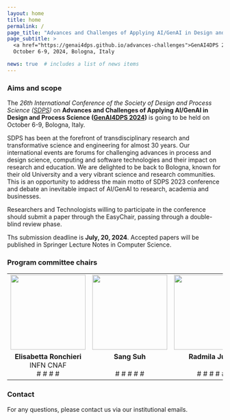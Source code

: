 ```yaml
---
layout: home
title: home
permalink: /
page_title: "Advances and Challenges of Applying AI/GenAI in Design and Process Science"
page_subtitle: >
  <a href="https://genai4dps.github.io/advances-challenges">GenAI4DPS 2024</a>,
  October 6-9, 2024, Bologna, Italy

news: true  # includes a list of news items
---
```


### Aims and scope

The _26th International Conference of the Society of Design and Process Science ([SDPS](https://www.sdpsnet.org/sdps/))_ on **Advances and Challenges of Applying AI/GenAI in Design and Process Science ([GenAI4DPS 2024](https://genai4dps.github.io/advances-challenges))** is going to be held on October 6-9, Bologna, Italy. 

SDPS has been at the forefront of transdisciplinary research and transformative science and engineering for almost 30 years.  Our international events are forums for challenging  advances in process and design science, computing and software technologies and their impact on research and education. We are delighted to be back to Bologna, known for their old University and a very vibrant science and research communities.  This is an opportunity to address the main motto of SDPS 2023 conference and debate an inevitable impact of AI/GenAI to research, academia and businesses.

Researchers and Technologists willing to participate in the conference should submit a paper through the EasyChair, passing through a double-blind review phase.

Ths submission deadline is **July, 20, 2024**. Accepted papers will be published in Springer Lecture Notes in Computer Science.

### Program committee chairs

<!-- For academic icons: https://jpswalsh.github.io/academicons/ -->

<table style="max-width:100%; !important;">
  <tr>
    <td style="text-align:center"><img src="{{ site.baseurl }}/assets/img/people/ronchieri.jpg" height="175"></td>
    <td style="text-align:center"><img src="{{ site.baseurl }}/assets/img/people/sang.jpg" height="175"></td>
    <td style="text-align:center"><img src="{{ site.baseurl }}/assets/img/people/juric.jpg" height="175"></td>
    <td style="text-align:center"><img src="{{ site.baseurl }}/assets/img/people/patrick.jpg" height="175"></td>
    <td style="text-align:center"><img src="{{ site.baseurl }}/assets/img/people/carbone.jpg" height="175"></td>
    <td style="text-align:center"><img src="{{ site.baseurl }}/assets/img/people/ali.jpg" height="175"></td>
  </tr>
  <tr>
    <td style="text-align:center">
      <b>Elisabetta Ronchieri</b> <br> INFN CNAF <br>
      <a href="mailto:elisabetta.ronchieri@cnaf.infn.it" title="email"><i class="fas fa-envelope"></i></a>
      <a href="https://orcid.org/0000-0001-7225-3355" title="orcid"><i class="fab fa-orcid"></i></a>
#      <a href="https://www.semanticscholar.org/author/A.-Bombini/84260082" title="semanticscholar"><i class="ai ai-semantic-scholar"></i></a>
#     <a href="https://dl.acm.org/profile/99660371894" title="acm"><i class="ai ai-acm ai"></i></a>
#      <a href="https://github.com/androbomb" title="GitHub"><i class="fab fa-github"></i></a>
      <a href="https://www.linkedin.com/in/elisabetta-ronchieri-b736b32" title="LinkedIn"><i class="fab fa-linkedin"></i></a>
#      <a href="https://twitter.com/__AndroBomb__" title="Twitter"><i class="fab fa-twitter"></i></a>
    </td>
    <td style="text-align:center">
      <b>Sang Suh</b> <br>  <br>
      <a href="mailto:Sang.Suh@tamuc.edu" title="email"><i class="fas fa-envelope"></i></a>
#      <a href="https://orcid.org/0000-0002-6704-6914" title="orcid"><i class="fab fa-orcid"></i></a>
#      <a href="https://www.semanticscholar.org/author/M.-Barbetti/2154060732" title="semanticscholar"><i class="ai ai-semantic-scholar"></i></a>
#      <a href="https://inspirehep.net/authors/1908127?ui-citation-summary=true" title="inspirehep"><i class="ai ai-inspire ai"></i></a>
#     <a href="https://github.com/mbarbetti" title="GitHub"><i class="fab fa-github"></i></a>
      <a href="https://www.linkedin.com/in/sang-suh" title="LinkedIn"><i class="fab fa-linkedin"></i></a>
#     <a href="https://twitter.com/mbarbetz" title="Twitter"><i class="fab fa-twitter"></i></a>
    </td>
    <td style="text-align:center">
      <b>Radmila Juric</b> <br>  <br>
      <a href="mailto:radjur3@gmail.com" title="email"><i class="fas fa-envelope"></i></a>
      <a href="https://orcid.org/0000-0002-6704-6914" title="orcid"><i class="fab fa-orcid"></i></a>
#      <a href="https://www.semanticscholar.org/author/M.-Barbetti/2154060732" title="semanticscholar"><i class="ai ai-semantic-scholar"></i></a>
#      <a href="https://inspirehep.net/authors/1908127?ui-citation-summary=true" title="inspirehep"><i class="ai ai-inspire ai"></i></a>
#     <a href="https://github.com/mbarbetti" title="GitHub"><i class="fab fa-github"></i></a>
#      <a href="https://www.linkedin.com/in/matteo-barbetti" title="LinkedIn"><i class="fab fa-linkedin"></i></a>
#     <a href="https://twitter.com/mbarbetz" title="Twitter"><i class="fab fa-twitter"></i></a>
    </td>
    <td style="text-align:center">
      <b>Patrick Then</b> <br> S Win Burne <br>
      <a href="mailto:radjur3@gmail.com" title="email"><i class="fas fa-envelope"></i></a>
      <a href="https://orcid.org/0000-0002-6704-6914" title="orcid"><i class="fab fa-orcid"></i></a>
#      <a href="https://www.semanticscholar.org/author/M.-Barbetti/2154060732" title="semanticscholar"><i class="ai ai-semantic-scholar"></i></a>
#      <a href="https://inspirehep.net/authors/1908127?ui-citation-summary=true" title="inspirehep"><i class="ai ai-inspire ai"></i></a>
#     <a href="https://github.com/mbarbetti" title="GitHub"><i class="fab fa-github"></i></a>
#      <a href="https://www.linkedin.com/in/matteo-barbetti" title="LinkedIn"><i class="fab fa-linkedin"></i></a>
#     <a href="https://twitter.com/mbarbetz" title="Twitter"><i class="fab fa-twitter"></i></a>
    </td>
    <td style="text-align:center">
      <b>John Carbone</b> <br>  Force Point <br>
      <a href="mailto:John.Carbone@forcepointgov.com" title="email"><i class="fas fa-envelope"></i></a>
      <a href="https://orcid.org/0000-0002-6237-0432" title="orcid"><i class="fab fa-orcid"></i></a>
#      <a href="https://www.semanticscholar.org/author/L.-Castelli/119595571" title="semanticscholar"><i class="ai ai-semantic-scholar"></i></a>
    </td>
    <td style="text-align:center">
      <b>Ali Hikmet Dogru</b> <br> UTSA <br>
      <a href="mailto:AliHikmet.Dogru@utsa.ed" title="email"><i class="fas fa-envelope"></i></a>
      <a href="https://orcid.org/0000-0002-1057-2307" title="orcid"><i class="fab fa-orcid"></i></a>
#      <a href="https://www.semanticscholar.org/author/S.-Dal-Pra/13534449" title="semanticscholar"><i class="ai ai-semantic-scholar"></i></a>
#      <a href="https://inspirehep.net/authors/1423914?ui-citation-summary=true" title="inspirehep"><i class="ai ai-inspire ai"></i></a>
#      <a href="https://www.linkedin.com/in/stefano-dal-pra-9601455/" title="LinkedIn"><i class="fab fa-linkedin"></i></a>
    </td>
  </tr>
</table>

### Contact

For any questions, please contact us via our institutional emails.

